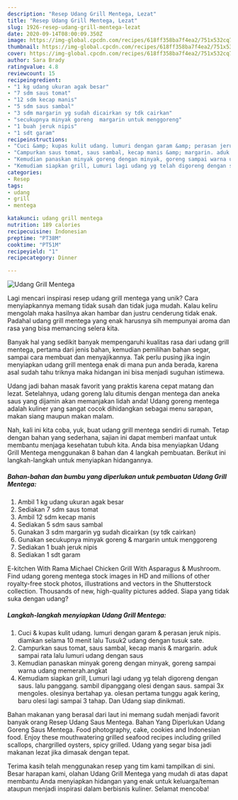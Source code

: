 ```yaml
---
description: "Resep Udang Grill Mentega, Lezat"
title: "Resep Udang Grill Mentega, Lezat"
slug: 1926-resep-udang-grill-mentega-lezat
date: 2020-09-14T08:00:09.350Z
image: https://img-global.cpcdn.com/recipes/618ff358ba7f4ea2/751x532cq70/udang-grill-mentega-foto-resep-utama.jpg
thumbnail: https://img-global.cpcdn.com/recipes/618ff358ba7f4ea2/751x532cq70/udang-grill-mentega-foto-resep-utama.jpg
cover: https://img-global.cpcdn.com/recipes/618ff358ba7f4ea2/751x532cq70/udang-grill-mentega-foto-resep-utama.jpg
author: Sara Brady
ratingvalue: 4.8
reviewcount: 15
recipeingredient:
- "1 kg udang ukuran agak besar"
- "7 sdm saus tomat"
- "12 sdm kecap manis"
- "5 sdm saus sambal"
- "3 sdm margarin yg sudah dicairkan sy tdk cairkan"
- "secukupnya minyak goreng  margarin untuk menggoreng"
- "1 buah jeruk nipis"
- "1 sdt garam"
recipeinstructions:
- "Cuci &amp; kupas kulit udang. lumuri dengan garam &amp; perasan jeruk nipis. diamkan selama 10 menit lalu Tusuk2 udang dengan tusuk sate."
- "Campurkan saus tomat, saus sambal, kecap manis &amp; margarin. aduk sampai rata lalu lumuri udang dengan saus"
- "Kemudian panaskan minyak goreng dengan minyak, goreng sampai warna udang memerah.angkat"
- "Kemudiam siapkan grill, Lumuri lagi udang yg telah digoreng dengan saus. lalu panggang. sambil dipanggang olesi dengan saus. sampai 3x mengoles. olesinya bertahap ya. olesan pertama tunggu agak kering, baru olesi lagi sampai 3 tahap. Dan Udang siap dinikmati."
categories:
- Resep
tags:
- udang
- grill
- mentega

katakunci: udang grill mentega 
nutrition: 189 calories
recipecuisine: Indonesian
preptime: "PT38M"
cooktime: "PT51M"
recipeyield: "1"
recipecategory: Dinner

---
```



![Udang Grill Mentega](https://img-global.cpcdn.com/recipes/618ff358ba7f4ea2/751x532cq70/udang-grill-mentega-foto-resep-utama.jpg)

Lagi mencari inspirasi resep udang grill mentega yang unik? Cara menyiapkannya memang tidak susah dan tidak juga mudah. Kalau keliru mengolah maka hasilnya akan hambar dan justru cenderung tidak enak. Padahal udang grill mentega yang enak harusnya sih mempunyai aroma dan rasa yang bisa memancing selera kita.

Banyak hal yang sedikit banyak mempengaruhi kualitas rasa dari udang grill mentega, pertama dari jenis bahan, kemudian pemilihan bahan segar, sampai cara membuat dan menyajikannya. Tak perlu pusing jika ingin menyiapkan udang grill mentega enak di mana pun anda berada, karena asal sudah tahu triknya maka hidangan ini bisa menjadi suguhan istimewa.

Udang jadi bahan masak favorit yang praktis karena cepat matang dan lezat. Setelahnya, udang goreng lalu ditumis dengan mentega dan aneka saus yang dijamin akan memanjakan lidah anda! Udang goreng mentega adalah kuliner yang sangat cocok dihidangkan sebagai menu sarapan, makan siang maupun makan malam.


Nah, kali ini kita coba, yuk, buat udang grill mentega sendiri di rumah. Tetap dengan bahan yang sederhana, sajian ini dapat memberi manfaat untuk membantu menjaga kesehatan tubuh kita. Anda bisa menyiapkan Udang Grill Mentega menggunakan 8 bahan dan 4 langkah pembuatan. Berikut ini langkah-langkah untuk menyiapkan hidangannya.

<!--inarticleads1-->

##### Bahan-bahan dan bumbu yang diperlukan untuk pembuatan Udang Grill Mentega:

1. Ambil 1 kg udang ukuran agak besar
1. Sediakan 7 sdm saus tomat
1. Ambil 12 sdm kecap manis
1. Sediakan 5 sdm saus sambal
1. Gunakan 3 sdm margarin yg sudah dicairkan (sy tdk cairkan)
1. Gunakan secukupnya minyak goreng &amp; margarin untuk menggoreng
1. Sediakan 1 buah jeruk nipis
1. Sediakan 1 sdt garam


E-kitchen With Rama Michael Chicken Grill With Asparagus &amp; Mushroom. Find udang goreng mentega stock images in HD and millions of other royalty-free stock photos, illustrations and vectors in the Shutterstock collection. Thousands of new, high-quality pictures added. Siapa yang tidak suka dengan udang? 

<!--inarticleads2-->

##### Langkah-langkah menyiapkan Udang Grill Mentega:

1. Cuci &amp; kupas kulit udang. lumuri dengan garam &amp; perasan jeruk nipis. diamkan selama 10 menit lalu Tusuk2 udang dengan tusuk sate.
1. Campurkan saus tomat, saus sambal, kecap manis &amp; margarin. aduk sampai rata lalu lumuri udang dengan saus
1. Kemudian panaskan minyak goreng dengan minyak, goreng sampai warna udang memerah.angkat
1. Kemudiam siapkan grill, Lumuri lagi udang yg telah digoreng dengan saus. lalu panggang. sambil dipanggang olesi dengan saus. sampai 3x mengoles. olesinya bertahap ya. olesan pertama tunggu agak kering, baru olesi lagi sampai 3 tahap. Dan Udang siap dinikmati.


Bahan makanan yang berasal dari laut ini memang sudah menjadi favorit banyak orang Resep Udang Saus Mentega. Bahan Yang Diperlukan Udang Goreng Saus Mentega. Food photography, cake, cookies and Indonesian food. Enjoy these mouthwatering grilled seafood recipes including grilled scallops, chargrilled oysters, spicy grilled. Udang yang segar bisa jadi makanan lezat jika dimasak dengan tepat. 

Terima kasih telah menggunakan resep yang tim kami tampilkan di sini. Besar harapan kami, olahan Udang Grill Mentega yang mudah di atas dapat membantu Anda menyiapkan hidangan yang enak untuk keluarga/teman ataupun menjadi inspirasi dalam berbisnis kuliner. Selamat mencoba!
